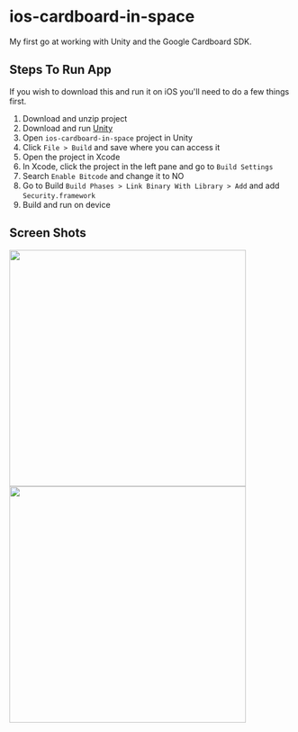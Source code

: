 # ios-cardboard-in-space
My first go at working with Unity and the Google Cardboard SDK.

## Steps To Run App
If you wish to download this and run it on iOS you'll need to do a few things first. 
1. Download and unzip project
2. Download and run [Unity][unity]
3. Open `ios-cardboard-in-space` project in Unity
4. Click `File > Build` and save where you can access it
5. Open the project in Xcode
6. In Xcode, click the project in the left pane and go to `Build Settings`
7. Search `Enable Bitcode` and change it to NO
8. Go to Build `Build Phases > Link Binary With Library > Add` and add `Security.framework`
9. Build and run on device

## Screen Shots
<img src="https://raw.github.com/khaptonstall/ios-cardboard-in-space/master/Screens/Screen1.png" width="420" />


<img src="https://raw.github.com/khaptonstall/ios-cardboard-in-space/master/Screens/Screen2.png" width="420" />




[unity]:  https://unity3d.com/get-unity
